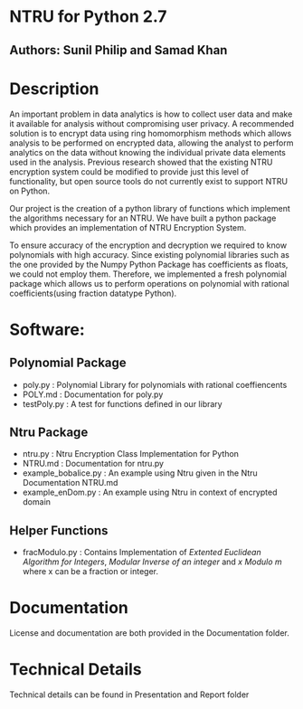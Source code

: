 NTRU for Python 2.7
====================

## Authors: Sunil Philip and Samad Khan

Description
===========
An important problem in data analytics is how to collect user data and make it available for analysis without compromising user privacy. A recommended solution is to encrypt data using ring homomorphism methods which allows analysis to be performed on encrypted data, allowing the analyst to perform analytics on the data without knowing the individual private data elements used in the analysis. Previous research showed that the existing NTRU encryption system could be modified to provide just this level of functionality, but open source tools do not currently exist to support NTRU on Python.

Our project is the creation of a python library of functions which implement the algorithms necessary for an NTRU. We have built a python package which provides an implementation of NTRU Encryption System. 

To ensure accuracy of the encryption and decryption we required to know polynomials with high accuracy. Since existing polynomial libraries such as the one provided by the Numpy Python Package has coefficients as floats, we could not employ them. Therefore, we implemented a fresh polynomial package which allows us to perform operations on polynomial with rational coefficients(using fraction datatype Python). 

Software:
=========

Polynomial Package
------------------
* poly.py             : Polynomial Library for polynomials with rational coeffiencents
* POLY.md             : Documentation for poly.py
* testPoly.py         : A test for functions defined in our library

Ntru Package
------------
* ntru.py             : Ntru Encryption Class Implementation for Python 
* NTRU.md             : Documentation for ntru.py
* example_bobalice.py : An example using Ntru given in the Ntru Documentation NTRU.md
* example_enDom.py    : An example using Ntru in context of encrypted domain

Helper Functions
----------------
* fracModulo.py : Contains Implementation of *Extented Euclidean Algorithm for Integers*, *Modular Inverse of an integer* and *x Modulo m* where x can be a fraction or integer. 



Documentation
=============
License and documentation are both provided in the Documentation folder.

Technical Details
=================
Technical details can be found in Presentation and Report folder




